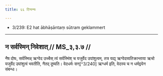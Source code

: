 ```yaml
---
title: ६६ टिप्पन्यः

---
```

- 3/239: E2 hat ābhāṣāntaṃ sūtram geklammert

____________________________________________


## न सर्वस्मिन् निवेशात् // MS_३,३.७ //

नैष दोषः, सर्वस्मिन्न् ऋग्वेद उच्चैस् त्वं सर्वस्मिंश् च यजुर्वेद उपांशुत्वम्, तत्र यद्य् ऋग्वेदव्यतिक्रान्ताया ऋचो यजुर्वेद उपांशुत्वं भवतीति, नैतद् दूष्यति। वेदधर्मः सन्[^3/240] ऋग्धर्म इति, वेदस्य च न धर्मद्वयेन संबन्धः।
